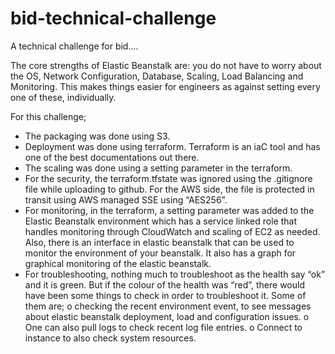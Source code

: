 # bid-technical-challenge
A technical challenge for bid....

The core strengths of Elastic Beanstalk are:  you do not have to worry about the OS, 
Network Configuration, Database, Scaling, Load Balancing and Monitoring. This makes 
things easier for engineers as against setting every one of these, individually. 

For this challenge;

-	The packaging was done using S3.
-	Deployment was done using terraform. 
  Terraform is an iaC tool and has one of the best documentations out there.
-	The scaling was done using a setting parameter in the terraform.
-	For the security, the terraform.tfstate was ignored using the .gitignore file 
  while uploading to github. For the AWS side, the file is protected in transit 
  using AWS managed SSE using “AES256”. 
-	For monitoring, in the terraform, a setting parameter was added to the Elastic Beanstalk environment 
  which has a service linked role that handles monitoring through CloudWatch and scaling of EC2 as needed. 
  Also, there is an interface in elastic beanstalk that can be used to monitor the environment of your beanstalk. 
  It also has a graph for graphical monitoring of the elastic beanstalk. 
-	For troubleshooting, nothing much to troubleshoot as the health say “ok” and it is green. 
  But if the colour of the health was “red”, there would have been some things to check in order to troubleshoot it. 
  Some of them are;
o	checking the recent environment event, to see messages about elastic beanstalk deployment, load and configuration issues.
o	One can also pull logs to check recent log file entries.
o	Connect to instance to also check system resources.

